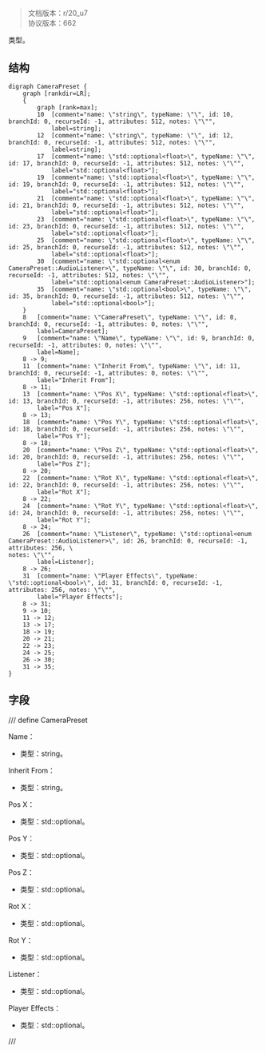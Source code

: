 # <!-- md:samp CameraPreset -->

> 文档版本：r/20_u7<br/>协议版本：662

<!-- md:samp CameraPreset -->类型。

## 结构

```viz
digraph CameraPreset {
	graph [rankdir=LR];
	{
		graph [rank=max];
		10	[comment="name: \"string\", typeName: \"\", id: 10, branchId: 0, recurseId: -1, attributes: 512, notes: \"\"",
			label=string];
		12	[comment="name: \"string\", typeName: \"\", id: 12, branchId: 0, recurseId: -1, attributes: 512, notes: \"\"",
			label=string];
		17	[comment="name: \"std::optional<float>\", typeName: \"\", id: 17, branchId: 0, recurseId: -1, attributes: 512, notes: \"\"",
			label="std::optional<float>"];
		19	[comment="name: \"std::optional<float>\", typeName: \"\", id: 19, branchId: 0, recurseId: -1, attributes: 512, notes: \"\"",
			label="std::optional<float>"];
		21	[comment="name: \"std::optional<float>\", typeName: \"\", id: 21, branchId: 0, recurseId: -1, attributes: 512, notes: \"\"",
			label="std::optional<float>"];
		23	[comment="name: \"std::optional<float>\", typeName: \"\", id: 23, branchId: 0, recurseId: -1, attributes: 512, notes: \"\"",
			label="std::optional<float>"];
		25	[comment="name: \"std::optional<float>\", typeName: \"\", id: 25, branchId: 0, recurseId: -1, attributes: 512, notes: \"\"",
			label="std::optional<float>"];
		30	[comment="name: \"std::optional<enum CameraPreset::AudioListener>\", typeName: \"\", id: 30, branchId: 0, recurseId: -1, attributes: 512, notes: \"\"",
			label="std::optional<enum CameraPreset::AudioListener>"];
		35	[comment="name: \"std::optional<bool>\", typeName: \"\", id: 35, branchId: 0, recurseId: -1, attributes: 512, notes: \"\"",
			label="std::optional<bool>"];
	}
	8	[comment="name: \"CameraPreset\", typeName: \"\", id: 8, branchId: 0, recurseId: -1, attributes: 0, notes: \"\"",
		label=CameraPreset];
	9	[comment="name: \"Name\", typeName: \"\", id: 9, branchId: 0, recurseId: -1, attributes: 0, notes: \"\"",
		label=Name];
	8 -> 9;
	11	[comment="name: \"Inherit From\", typeName: \"\", id: 11, branchId: 0, recurseId: -1, attributes: 0, notes: \"\"",
		label="Inherit From"];
	8 -> 11;
	13	[comment="name: \"Pos X\", typeName: \"std::optional<float>\", id: 13, branchId: 0, recurseId: -1, attributes: 256, notes: \"\"",
		label="Pos X"];
	8 -> 13;
	18	[comment="name: \"Pos Y\", typeName: \"std::optional<float>\", id: 18, branchId: 0, recurseId: -1, attributes: 256, notes: \"\"",
		label="Pos Y"];
	8 -> 18;
	20	[comment="name: \"Pos Z\", typeName: \"std::optional<float>\", id: 20, branchId: 0, recurseId: -1, attributes: 256, notes: \"\"",
		label="Pos Z"];
	8 -> 20;
	22	[comment="name: \"Rot X\", typeName: \"std::optional<float>\", id: 22, branchId: 0, recurseId: -1, attributes: 256, notes: \"\"",
		label="Rot X"];
	8 -> 22;
	24	[comment="name: \"Rot Y\", typeName: \"std::optional<float>\", id: 24, branchId: 0, recurseId: -1, attributes: 256, notes: \"\"",
		label="Rot Y"];
	8 -> 24;
	26	[comment="name: \"Listener\", typeName: \"std::optional<enum CameraPreset::AudioListener>\", id: 26, branchId: 0, recurseId: -1, attributes: 256, \
notes: \"\"",
		label=Listener];
	8 -> 26;
	31	[comment="name: \"Player Effects\", typeName: \"std::optional<bool>\", id: 31, branchId: 0, recurseId: -1, attributes: 256, notes: \"\"",
		label="Player Effects"];
	8 -> 31;
	9 -> 10;
	11 -> 12;
	13 -> 17;
	18 -> 19;
	20 -> 21;
	22 -> 23;
	24 -> 25;
	26 -> 30;
	31 -> 35;
}

```

## 字段

/// define
CameraPreset

Name：<!-- md:samp string -->

- 类型：string。

Inherit From：<!-- md:samp string -->

- 类型：string。

Pos X：[<!-- md:samp std::optional<float> -->](refs/protocols/types/std::optional<float>.md)

- 类型：std::optional<float>。

Pos Y：[<!-- md:samp std::optional<float> -->](refs/protocols/types/std::optional<float>.md)

- 类型：std::optional<float>。

Pos Z：[<!-- md:samp std::optional<float> -->](refs/protocols/types/std::optional<float>.md)

- 类型：std::optional<float>。

Rot X：[<!-- md:samp std::optional<float> -->](refs/protocols/types/std::optional<float>.md)

- 类型：std::optional<float>。

Rot Y：[<!-- md:samp std::optional<float> -->](refs/protocols/types/std::optional<float>.md)

- 类型：std::optional<float>。

Listener：[<!-- md:samp std::optional<enum CameraPreset::AudioListener> -->](refs/protocols/types/std::optional<enum_camerapreset::audiolistener>.md)

- 类型：std::optional<enum CameraPreset::AudioListener>。

Player Effects：[<!-- md:samp std::optional<bool> -->](refs/protocols/types/std::optional<bool>.md)

- 类型：std::optional<bool>。


///
